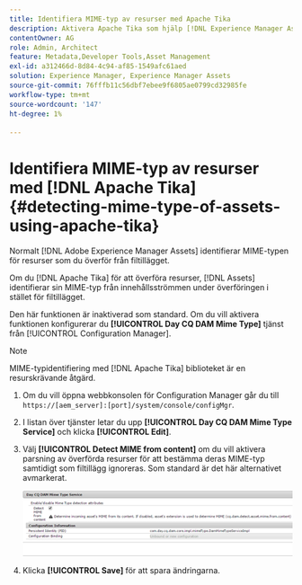 ```yaml
---
title: Identifiera MIME-typ av resurser med Apache Tika
description: Aktivera Apache Tika som hjälp [!DNL Experience Manager Assets] identifiera MIME-typen för resurser från innehållsströmmen under överföringen i stället för filtillägget.
contentOwner: AG
role: Admin, Architect
feature: Metadata,Developer Tools,Asset Management
exl-id: a312466d-8d84-4c94-af85-1549afc61aed
solution: Experience Manager, Experience Manager Assets
source-git-commit: 76fffb11c56dbf7ebee9f6805ae0799cd32985fe
workflow-type: tm+mt
source-wordcount: '147'
ht-degree: 1%

---
```


# Identifiera MIME-typ av resurser med [!DNL Apache Tika] {#detecting-mime-type-of-assets-using-apache-tika}

Normalt [!DNL Adobe Experience Manager Assets] identifierar MIME-typen för resurser som du överför från filtillägget.

Om du [!DNL Apache Tika] för att överföra resurser, [!DNL Assets] identifierar sin MIME-typ från innehållsströmmen under överföringen i stället för filtillägget.

Den här funktionen är inaktiverad som standard. Om du vill aktivera funktionen konfigurerar du **[!UICONTROL Day CQ DAM Mime Type]** tjänst från [!UICONTROL Configuration Manager].

>[!NOTE]
>
>MIME-typidentifiering med [!DNL Apache Tika] biblioteket är en resurskrävande åtgärd.

1. Om du vill öppna webbkonsolen för Configuration Manager går du till `https://[aem_server]:[port]/system/console/configMgr`.

1. I listan över tjänster letar du upp **[!UICONTROL Day CQ DAM Mime Type Service]** och klicka **[!UICONTROL Edit]**.

1. Välj **[!UICONTROL Detect MIME from content]** om du vill aktivera parsning av överförda resurser för att bestämma deras MIME-typ samtidigt som filtillägg ignoreras. Som standard är det här alternativet avmarkerat.

   ![chlimage_1-333](assets/chlimage_1-333.png)

1. Klicka **[!UICONTROL Save]** för att spara ändringarna.
